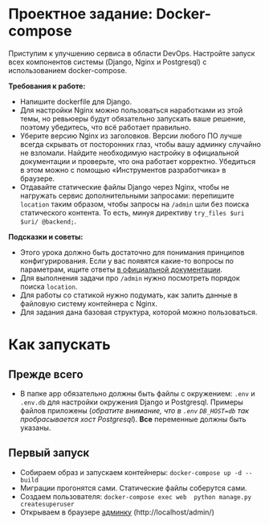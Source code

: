 # Проектное задание: Docker-compose

Приступим к улучшению сервиса в области DevOps. Настройте запуск всех компонентов системы (Django, Nginx и Postgresql) с использованием
docker-compose.

**Требования к работе:**

- Напишите dockerfile для Django.
- Для настройки Nginx можно пользоваться наработками из этой темы, но ревьюеры будут обязательно запускать ваше решение, поэтому убедитесь,
  что всё работает правильно.
- Уберите версию Nginx из заголовков. Версии любого ПО лучше всегда скрывать от посторонних глаз, чтобы вашу админку случайно не взломали.
  Найдите необходимую настройку в официальной документации и проверьте, что она работает корректно. Убедиться в этом можно с помощью
  «Инструментов разработчика» в браузере.
- Отдавайте статические файлы Django через Nginx, чтобы не нагружать сервис дополнительными запросами: перепишите `location` таким образом,
  чтобы запросы на `/admin` шли без поиска статического контента. То есть, минуя директиву `try_files $uri $uri/ @backend;`.

**Подсказки и советы:**

- Этого урока должно быть достаточно для понимания принципов конфигурирования. Если у вас появятся какие-то вопросы по параметрам, ищите
  ответы [в официальной документации](https://nginx.org/ru/).
- Для выполнения задачи про `/admin` нужно посмотреть порядок поиска `location`.
- Для работы со статикой нужно подумать, как залить данные в файловую систему контейнера с Nginx.
- Для задания дана базовая структура, которой можно пользоваться.

# Как запускать

## Прежде всего

- В папке app обязательно должны быть файлы с окружением: `.env` и `.env.db` для настройки окружения Django и Postgresql. Примеры файлов
  приложены (_обратите внимание, что в `.env` `DB_HOST=db` так пробрасывается хост Postgresql_). **Все** переменные должны быть указаны.

## Первый запуск

- Собираем образ и запускаем контейнеры: `docker-compose up -d --build`
- Миграции прогонятся сами. Статические файлы соберутся сами.
- Создаем пользователя: `docker-compose exec web  python manage.py createsuperuser`
- Открываем в браузере [админку](http://localhost/admin/) (http://localhost/admin/)
